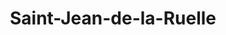 ---
title: Saint-Jean-de-la-Ruelle
url: /saint-jean-de-la-ruelle/
latitude: 47.904
longitude: 1.862
---